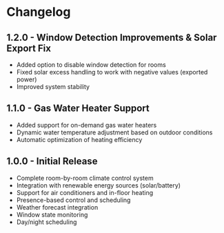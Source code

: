 # Changelog

## 1.2.0 - Window Detection Improvements & Solar Export Fix

- Added option to disable window detection for rooms
- Fixed solar excess handling to work with negative values (exported power)
- Improved system stability

## 1.1.0 - Gas Water Heater Support

- Added support for on-demand gas water heaters
- Dynamic water temperature adjustment based on outdoor conditions
- Automatic optimization of heating efficiency

## 1.0.0 - Initial Release

- Complete room-by-room climate control system
- Integration with renewable energy sources (solar/battery)
- Support for air conditioners and in-floor heating
- Presence-based control and scheduling
- Weather forecast integration
- Window state monitoring
- Day/night scheduling

